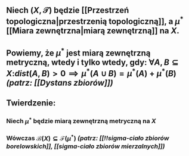 ## Niech $(X,\mathcal{T})$ będzie [[Przestrzeń topologiczna|przestrzenią topologiczną]], a $\mu^*$ [[Miara zewnętrzna|miarą zewnętrzną]] na $X$.
## Powiemy, że $\mu^*$ jest **miarą zewnętrzną metryczną**, wtedy i tylko wtedy, gdy: $\forall{A,B\subseteq X}$:$dist(A,B)>0\implies\mu^*(A\cup B)=\mu^*(A)+\mu^*(B)$ *(patrz: [[Dystans zbiorów]])*
## **Twierdzenie:** 
### Niech $\mu^*$ będzie miarą zewnętrzną metryczną na $X$
### Wówczas $\mathscr{B}(X)\subseteq\mathscr{F}(\mu^*)$ *(patrz: [[!!sigma-ciało zbiorów borelowskich]], [[sigma-ciało zbiorów mierzalnych]])*
